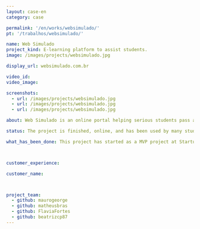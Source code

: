 ```yaml
---
layout: case-en
category: case

permalink: '/en/works/websimulado/'
pt: '/trabalhos/websimulado/'

name: Web Simulado
project_kind: E-learning platform to assist students.
image: /images/projects/websimulado.jpg

display_url: websimulado.com.br

video_id:
video_image:

screenshots:
  - url: /images/projects/websimulado.jpg
  - url: /images/projects/websimulado.jpg
  - url: /images/projects/websimulado.jpg

about: Web Simulado is an online portal helping serious students pass admission exams for Brazilian public school and public services. It offers real-life simulations with timed exams, scoring and rankings. At the end there are recommendations that informs where you can improve.

status: The project is finished, online, and has been used by many students.

what_has_been_done: This project has started as a MVP project at Startup:DEV, and then continued development, so now it's finished. It's a good example of someone who launched his idea and chose to continue with us.



customer_experience:

customer_name:



project_team:
  - github: maurogeorge
  - github: matheusbras
  - github: FlaviaFortes
  - github: beatrizcp87
---
```

